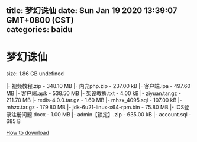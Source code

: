 
title: 梦幻诛仙
date: Sun Jan 19 2020 13:39:07 GMT+0800 (CST)    
categories: baidu
---

# 梦幻诛仙
size: 1.86 GB
 undefined
 
|- 视频教程.zip - 348.10 MB
|- 内充php.zip - 237.00 kB
|- 客户端.ipa - 497.60 MB
|- 客户端.apk - 538.50 MB
|- 架设教程.txt - 4.00 kB
|- ziyuan.tar.gz - 211.70 MB
|- redis-4.0.0.tar.gz - 1.60 MB
|- mhzx_4095.sql - 107.00 kB
|- mhzx.tar.gz - 179.80 MB
|- jdk-6u21-linux-x64-rpm.bin - 75.80 MB
|- IOS登录注册问题.docx - 1.00 MB
|- admin【锁定】.zip - 635.00 kB
|- account.sql - 685 B

[How to download](https://bpcam.bemobtrk.com/go/2ceec3aa-1ca2-46d6-b9ff-aaa5c184517c?jno=3914)